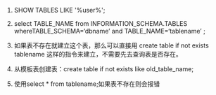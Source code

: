 1. SHOW TABLES LIKE '%user%';

2. select TABLE_NAME from INFORMATION_SCHEMA.TABLES whereTABLE_SCHEMA=‘dbname’ and TABLE_NAME=‘tablename’ ;

3. 如果表不存在就建立这个表，那么可以直接用 create table if not exists tablename 这样的指令来建立，不需要先去查询表是否存在。

4. 从模板表创建表：create table if not exists like old_table_name;

5. 使用select * from tablename;如果表不存在则会报错
 